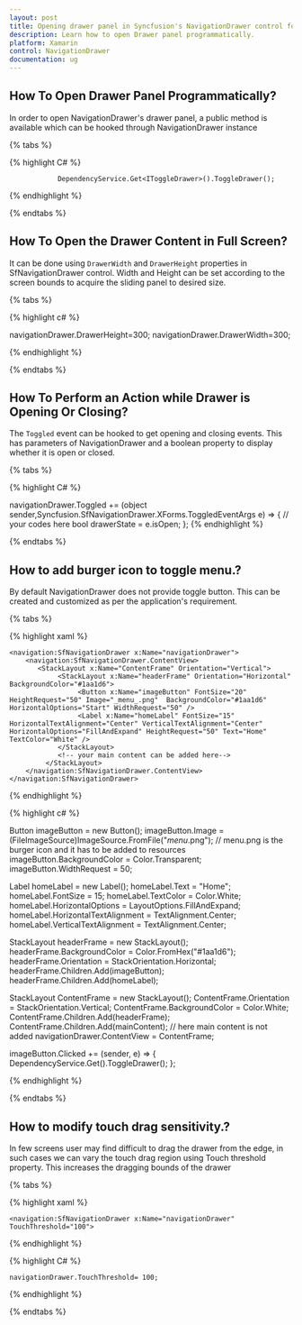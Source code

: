 ```yaml
---
layout: post
title: Opening drawer panel in Syncfusion's NavigationDrawer control for Xamarin.Forms
description: Learn how to open Drawer panel programmatically.
platform: Xamarin
control: NavigationDrawer
documentation: ug
---
```

## How To Open Drawer Panel Programmatically?

In order to open NavigationDrawer's drawer panel, a public method is available which can be hooked through NavigationDrawer instance

{% tabs %}

{% highlight C# %}

				DependencyService.Get<IToggleDrawer>().ToggleDrawer();

{% endhighlight %}

{% endtabs %}


## How To Open the Drawer Content in Full Screen?

It can be done using `DrawerWidth` and `DrawerHeight` properties in SfNavigationDrawer control. Width and Height can be set according to the screen bounds to acquire the sliding panel to desired size.

{% tabs %}

{% highlight c# %}

navigationDrawer.DrawerHeight=300;
navigationDrawer.DrawerWidth=300;

{% endhighlight %}

{% endtabs %}

## How To Perform an Action while Drawer is Opening Or Closing?

The `Toggled` event can be hooked to get opening and closing events. This has parameters of NavigationDrawer and a boolean property to display whether it is open or closed.

{% tabs %}

{% highlight C# %}

navigationDrawer.Toggled += (object sender,Syncfusion.SfNavigationDrawer.XForms.ToggledEventArgs e) => {
		// your codes here
		bool drawerState = e.isOpen;
};
{% endhighlight %}

{% endtabs %}

## How to add burger icon to toggle menu.?

By default NavigationDrawer does not provide toggle button. This can be created and customized as per the application's requirement.

{% tabs %}

{% highlight xaml %}

 	<navigation:SfNavigationDrawer x:Name="navigationDrawer">
        <navigation:SfNavigationDrawer.ContentView>
           <StackLayout x:Name="ContentFrame" Orientation="Vertical">
				<StackLayout x:Name="headerFrame" Orientation="Horizontal"  BackgroundColor="#1aa1d6">
					 <Button x:Name="imageButton" FontSize="20" HeightRequest="50" Image="_menu_.png"  BackgroundColor="#1aa1d6" HorizontalOptions="Start" WidthRequest="50" />
					 <Label x:Name="homeLabel" FontSize="15" HorizontalTextAlignment="Center" VerticalTextAlignment="Center" HorizontalOptions="FillAndExpand" HeightRequest="50" Text="Home" TextColor="White" />
			    </StackLayout>   
				<!-- your main content can be added here-->
             </StackLayout>
        </navigation:SfNavigationDrawer.ContentView>
 	</navigation:SfNavigationDrawer>
 
 
{% endhighlight %}

{% highlight c# %}
	
Button imageButton = new Button();
imageButton.Image = (FileImageSource)ImageSource.FromFile("_menu_.png"); // menu.png is the burger icon and it has to be added to resources
imageButton.BackgroundColor = Color.Transparent;
imageButton.WidthRequest = 50;

Label homeLabel = new Label();
homeLabel.Text = "Home";
homeLabel.FontSize = 15;
homeLabel.TextColor = Color.White;
homeLabel.HorizontalOptions = LayoutOptions.FillAndExpand;
homeLabel.HorizontalTextAlignment = TextAlignment.Center;
homeLabel.VerticalTextAlignment = TextAlignment.Center;

StackLayout headerFrame = new StackLayout();
headerFrame.BackgroundColor = Color.FromHex("#1aa1d6");
headerFrame.Orientation = StackOrientation.Horizontal;
headerFrame.Children.Add(imageButton);
headerFrame.Children.Add(homeLabel);

StackLayout ContentFrame = new StackLayout();
ContentFrame.Orientation = StackOrientation.Vertical;
ContentFrame.BackgroundColor = Color.White;
ContentFrame.Children.Add(headerFrame);
ContentFrame.Children.Add(mainContent); // here main content is not added
navigationDrawer.ContentView = ContentFrame;

imageButton.Clicked += (sender, e) =>
{
	DependencyService.Get<IToggleDrawer>().ToggleDrawer();
};
  
{% endhighlight %}

{% endtabs %}

## How to modify touch drag sensitivity.?

In few screens user may find difficult to drag the drawer from the edge, in such cases we can vary the touch drag region using Touch threshold property. This increases the dragging bounds of the drawer

{% tabs %}

{% highlight xaml %}

 	<navigation:SfNavigationDrawer x:Name="navigationDrawer" TouchThreshold="100">
 
 
{% endhighlight %}

{% highlight C# %}

	navigationDrawer.TouchThreshold= 100;

{% endhighlight %}

{% endtabs %}
